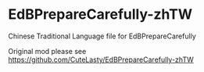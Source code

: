 # EdBPrepareCarefully-zhTW

Chinese Traditional Language file for EdBPrepareCarefully

Original mod please see https://github.com/CuteLasty/EdBPrepareCarefully-zhTW